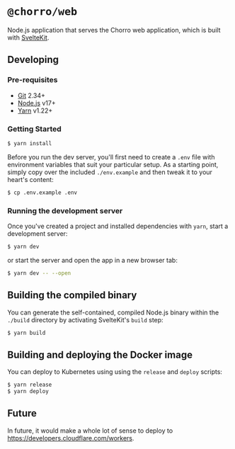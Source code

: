 # `@chorro/web`

Node.js application that serves the Chorro web application, which is built with
[SvelteKit](https://kit.svelte.dev/).

## Developing

### Pre-requisites

- [Git](https://git-scm.com/) 2.34+
- [Node.js](https://nodejs.dev/) v17+
- [Yarn](https://nodejs.dev/) v1.22+

### Getting Started

```bash
$ yarn install
```

Before you run the dev server, you'll first need to create a `.env` file with
environment variables that suit your particular setup. As a starting point,
simply copy over the included `./env.example` and then tweak it to your heart's
content:

```bash
$ cp .env.example .env
```

### Running the development server

Once you've created a project and installed dependencies with `yarn`, start a
development server:

```bash
$ yarn dev
```

or start the server and open the app in a new browser tab:

```bash
$ yarn dev -- --open
```

## Building the compiled binary

You can generate the self-contained, compiled Node.js binary within the
`./build` directory by activating SvelteKit's `build` step:

```bash
$ yarn build
```

## Building and deploying the Docker image

You can deploy to Kubernetes using using the `release` and `deploy` scripts:

```bash
$ yarn release
$ yarn deploy
```

## Future

In future, it would make a whole lot of sense to deploy to
https://developers.cloudflare.com/workers.
